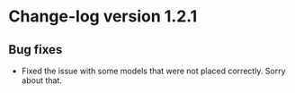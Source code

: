# Change-log version 1.2.1

## Bug fixes

- Fixed the issue with some models that were not placed correctly. Sorry about that.